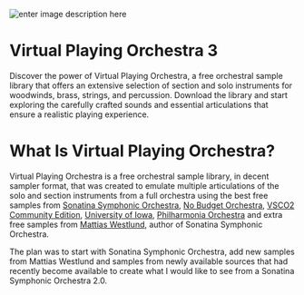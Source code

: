 ![enter image description here](https://github.com/eodowd/VirtualPlayingOrchestra/blob/main/Images/Screenshot%202023-05-10%20164523.png?raw=true)
# Virtual Playing Orchestra 3

Discover the power of Virtual Playing Orchestra, a free orchestral sample library that offers an extensive selection of section and solo instruments for woodwinds, brass, strings, and percussion. Download the library and start exploring the carefully crafted sounds and essential articulations that ensure a realistic playing experience. 


# What Is Virtual Playing Orchestra?

Virtual Playing Orchestra is a free orchestral sample library, in decent sampler format, that was created to emulate multiple articulations of the solo and section instruments from a full orchestra using the best free samples from [Sonatina Symphonic Orchestra](http://sso.mattiaswestlund.net/), [No Budget Orchestra](https://github.com/ssj71/No-Budget-Orchestra), [VSCO2 Community Edition](http://vis.versilstudios.net/vsco-2.html), [University of Iowa](http://theremin.music.uiowa.edu/), [Philharmonia Orchestra](http://www.philharmonia.co.uk/explore/make_music) and extra free samples from [Mattias Westlund](http://mattiaswestlund.net/samples/), author of Sonatina Symphonic Orchestra.

The plan was to start with Sonatina Symphonic Orchestra, add new samples from Mattias Westlund and samples from newly available sources that had recently become available to create what I would like to see from a Sonatina Symphonic Orchestra 2.0.

